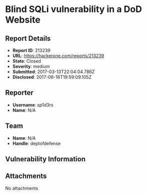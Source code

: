 # Blind SQLi vulnerability in a DoD Website

## Report Details
- **Report ID**: 213239
- **URL**: https://hackerone.com/reports/213239
- **State**: Closed
- **Severity**: medium
- **Submitted**: 2017-03-13T22:04:04.786Z
- **Disclosed**: 2017-06-16T19:59:09.105Z

## Reporter
- **Username**: sp1d3rs
- **Name**: N/A

## Team
- **Name**: N/A
- **Handle**: deptofdefense

## Vulnerability Information


## Attachments
No attachments

